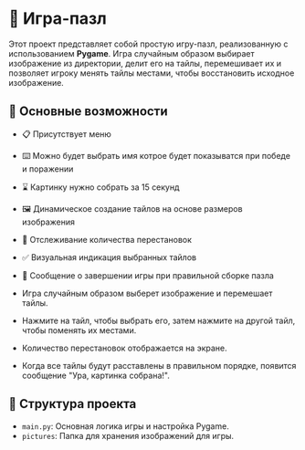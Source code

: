 # 🧩 Игра-пазл

Этот проект представляет собой простую игру-пазл, реализованную с использованием **Pygame**. Игра случайным образом выбирает изображение из директории, делит его на тайлы, перемешивает их и позволяет игроку менять тайлы местами, чтобы восстановить исходное изображение.

## 🌟 Основные возможности
* 📋 Присутствует меню
* ⌨️ Можно будет выбрать имя котрое будет показыватся при победе и поражении
* ⌛️  Картинку нужно собрать за 15 секунд
* 🖼️ Динамическое создание тайлов на основе размеров изображения
* 🔄 Отслеживание количества перестановок
* ✅ Визуальная индикация выбранных тайлов
* 🎉 Сообщение о завершении игры при правильной сборке пазла

* Игра случайным образом выберет изображение и перемешает тайлы.
* Нажмите на тайл, чтобы выбрать его, затем нажмите на другой тайл, чтобы поменять их местами.
* Количество перестановок отображается на экране.
* Когда все тайлы будут расставлены в правильном порядке, появится сообщение "Ура, картинка собрана!".

## 📁 Структура проекта
* `main.py`: Основная логика игры и настройка Pygame.
* `pictures`: Папка для хранения изображений для игры.


